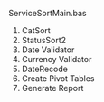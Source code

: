ServiceSortMain.bas

<ol>
<li> CatSort </li>
<li> StatusSort2 </li>
<li> Date Validator </li>
<li> Currency Validator </li>
<li> DateRecode </li>
<li> Create Pivot Tables </li>
<li> Generate Report </li>
</ol>
